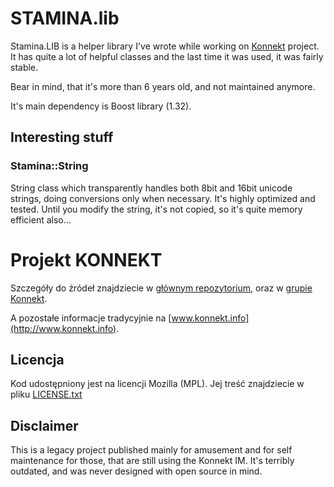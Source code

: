 STAMINA.lib
===========

Stamina.LIB is a helper library I've wrote while working on [Konnekt](http://www.konnekt.info) project. It has quite a lot of helpful classes and the last time it was used, it was fairly stable.

Bear in mind, that it's more than 6 years old, and not maintained anymore.

It's main dependency is Boost library (1.32).

## Interesting stuff

### Stamina::String

String class which transparently handles both 8bit and 16bit unicode strings, doing conversions only when necessary. It's highly optimized and tested. Until you modify the string, it's not copied, so it's quite memory efficient also...


# Projekt KONNEKT

Szczegóły do źródeł znajdziecie w [głównym repozytorium](https://github.com/Konnekt/konnekt), oraz w [grupie Konnekt](https://github.com/Konnekt).

A pozostałe informacje tradycyjnie na [www.konnekt.info](http://www.konnekt.info).

## Licencja

Kod udostępniony jest na licencji Mozilla (MPL). Jej treść znajdziecie w pliku [LICENSE.txt](LICENSE.txt)

## Disclaimer

This is a legacy project published mainly for amusement and for self maintenance for those, that are still using the Konnekt IM.
It's terribly outdated, and was never designed with open source in mind.

